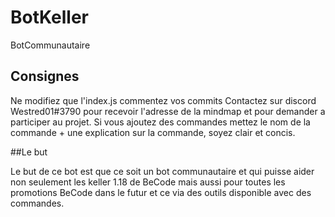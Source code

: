# BotKeller
BotCommunautaire

## Consignes

Ne modifiez que l'index.js
commentez vos commits 
Contactez sur discord Westred01#3790 pour recevoir l'adresse de la mindmap et pour demander a participer au projet.
Si vous ajoutez des commandes mettez le nom de la commande + une explication sur la commande, soyez clair et concis.

##Le but 

Le but de ce bot est que ce soit un bot communautaire et qui puisse aider non seulement les keller 1.18 de BeCode
mais aussi pour toutes les promotions BeCode dans le futur et ce via des outils disponible avec des commandes.

